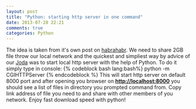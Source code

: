 ```yaml
---
layout: post
title: "Python: starting http server in one command"
date: 2013-07-28 22:21
comments: true
categories: Python
---
```


The idea is taken from it's own post on [habrahabr](http://habrahabr.ru/post/118460/).<!-- more --> 
We need to share 2GB file throw our local network
and the quickest and simpliest way by advice of our [Joda](http://www.linkedin.com/profile/view?id=98165358&authType=name&authToken=oGVS&goback=) was to start local http server with the help of Python. To do it simply type in console:
{% codeblock bash lang:bash%}
python -m CGIHTTPServer
{% endcodeblock %}
This will start http server on default 8000 port and after opening you browser on **[http://localhost:8000](http://localhost:8000)** you should see a list of files in directory you prompted command from. Copy link address of file you need to and share with other members of you network. Enjoy fast download speed with python!
